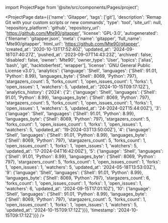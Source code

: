 
import ProjectPage from '@site/src/components/Pages/project';

<ProjectPage
    data={{'name': 'Gitapper', 'tags': ['git'], 'description': 'Remap Git with your custom scripts or new commands', 'type': 'tool', 'site_url': null, 'repository_platform': 'github', 'repository_url': 'https://github.com/Mte90/gitapper', 'license': 'GPL-3.0', 'autogenerated': {'filename': 'gitapper.json', 'meta': {'name': 'gitapper', 'full_name': 'Mte90/gitapper', 'html_url': 'https://github.com/Mte90/gitapper', 'created_at': '2020-10-13T17:52:40Z', 'updated_at': '2024-09-18T07:40:27Z', 'pushed_at': '2023-09-07T14:43:23Z', 'archived': false, 'disabled': false, 'owner': 'Mte90', 'owner_type': 'User', 'topics': ['alias', 'bash', 'git', 'hacktoberfest', 'wrapper'], 'license': 'GNU General Public License v3.0'}, 'analytics': {'language': 'Shell', 'languages': {'Shell': 91.01, 'Python': 8.99}, 'languages_byte': {'Shell': 8069, 'Python': 797}, 'stargazers_count': 5, 'forks_count': 1, 'open_issues_count': 1, 'forks': 1, 'open_issues': 1, 'watchers': 5, 'updated_at': '2024-10-15T09:17:12Z'}, 'analytics_history': {'2024': {'2': {'language': 'Shell', 'languages': {'Shell': 91.01, 'Python': 8.99}, 'languages_byte': {'Shell': 8069, 'Python': 797}, 'stargazers_count': 5, 'forks_count': 1, 'open_issues_count': 1, 'forks': 1, 'open_issues': 1, 'watchers': 5, 'updated_at': '24-2024-02T15:44:00Z'}, '3': {'language': 'Shell', 'languages': {'Shell': 91.01, 'Python': 8.99}, 'languages_byte': {'Shell': 8069, 'Python': 797}, 'stargazers_count': 5, 'forks_count': 1, 'open_issues_count': 1, 'forks': 1, 'open_issues': 1, 'watchers': 5, 'updated_at': '19-2024-03T13:50:00Z'}, '4': {'language': 'Shell', 'languages': {'Shell': 91.01, 'Python': 8.99}, 'languages_byte': {'Shell': 8069, 'Python': 797}, 'stargazers_count': 5, 'forks_count': 1, 'open_issues_count': 1, 'forks': 1, 'open_issues': 1, 'watchers': 5, 'updated_at': '17-2024-04T16:42:00Z'}, '5': {'language': 'Shell', 'languages': {'Shell': 91.01, 'Python': 8.99}, 'languages_byte': {'Shell': 8069, 'Python': 797}, 'stargazers_count': 5, 'forks_count': 1, 'open_issues_count': 1, 'forks': 1, 'open_issues': 1, 'watchers': 5, 'updated_at': '2024-05-18T13:53:03Z'}, '9': {'language': 'Shell', 'languages': {'Shell': 91.01, 'Python': 8.99}, 'languages_byte': {'Shell': 8069, 'Python': 797}, 'stargazers_count': 6, 'forks_count': 1, 'open_issues_count': 1, 'forks': 1, 'open_issues': 1, 'watchers': 6, 'updated_at': '2024-09-15T17:01:10Z'}, '10': {'language': 'Shell', 'languages': {'Shell': 91.01, 'Python': 8.99}, 'languages_byte': {'Shell': 8069, 'Python': 797}, 'stargazers_count': 5, 'forks_count': 1, 'open_issues_count': 1, 'forks': 1, 'open_issues': 1, 'watchers': 5, 'updated_at': '2024-10-15T09:17:12Z'}}}, 'timestamp': '2024-10-15T09:17:12Z'}}}
/>
